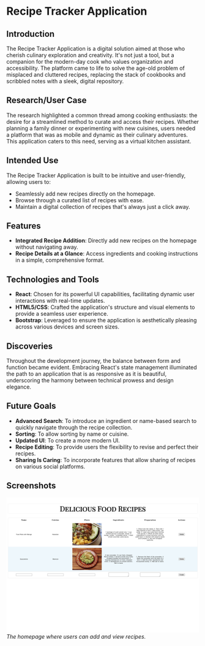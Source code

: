 # Recipe Tracker Application

## Introduction

The Recipe Tracker Application is a digital solution aimed at those who cherish culinary exploration and creativity. It's not just a tool, but a companion for the modern-day cook who values organization and accessibility. The platform came to life to solve the age-old problem of misplaced and cluttered recipes, replacing the stack of cookbooks and scribbled notes with a sleek, digital repository.

## Research/User Case

The research highlighted a common thread among cooking enthusiasts: the desire for a streamlined method to curate and access their recipes. Whether planning a family dinner or experimenting with new cuisines, users needed a platform that was as mobile and dynamic as their culinary adventures. This application caters to this need, serving as a virtual kitchen assistant.

## Intended Use

The Recipe Tracker Application is built to be intuitive and user-friendly, allowing users to:

- Seamlessly add new recipes directly on the homepage.
- Browse through a curated list of recipes with ease.
- Maintain a digital collection of recipes that's always just a click away.

## Features

- **Integrated Recipe Addition**: Directly add new recipes on the homepage without navigating away.
- **Recipe Details at a Glance**: Access ingredients and cooking instructions in a simple, comprehensive format.

## Technologies and Tools

- **React**: Chosen for its powerful UI capabilities, facilitating dynamic user interactions with real-time updates.
- **HTML5/CSS**: Crafted the application's structure and visual elements to provide a seamless user experience.
- **Bootstrap**: Leveraged to ensure the application is aesthetically pleasing across various devices and screen sizes.

## Discoveries

Throughout the development journey, the balance between form and function became evident. Embracing React's state management illuminated the path to an application that is as responsive as it is beautiful, underscoring the harmony between technical prowess and design elegance.

## Future Goals

- **Advanced Search**: To introduce an ingredient or name-based search to quickly navigate through the recipe collection.
- **Sorting**: To allow sorting by name or cuisine.
- **Updated UI**: To create a more modern UI.
- **Recipe Editing**: To provide users the flexibility to revise and perfect their recipes.
- **Sharing Is Caring**: To incorporate features that allow sharing of recipes on various social platforms.

## Screenshots

![Home Page](/images/recipe-app.png)
_The homepage where users can add and view recipes._
